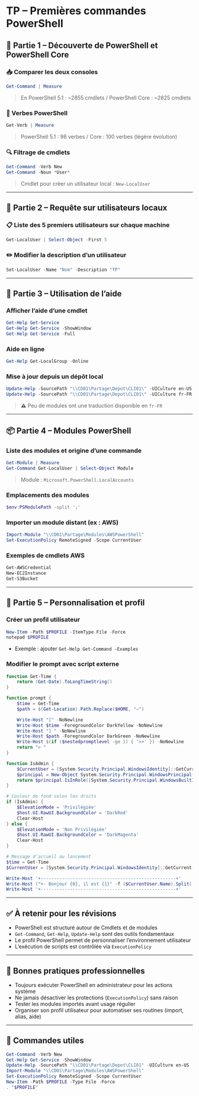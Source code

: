 # TP – Premières commandes PowerShell
## 🧱 Partie 1 – Découverte de PowerShell et PowerShell Core

### 📥 Comparer les deux consoles

```powershell
Get-Command | Measure
```

> En PowerShell 5.1 : ~2855 cmdlets / PowerShell Core : ~2825 cmdlets

### 📑 Verbes PowerShell

```powershell
Get-Verb | Measure
```

> PowerShell 5.1 : 98 verbes / Core : 100 verbes (légère évolution)

### 🔍 Filtrage de cmdlets

```powershell
Get-Command -Verb New
Get-Command -Noun *User*
```

> Cmdlet pour créer un utilisateur local : `New-LocalUser`

---

## 🧪 Partie 2 – Requête sur utilisateurs locaux

### 📋 Liste des 5 premiers utilisateurs sur chaque machine

```powershell
Get-LocalUser | Select-Object -First 5
```

### ✏️ Modifier la description d’un utilisateur

```powershell
Set-LocalUser -Name "Nom" -Description "TP"
```

---

## 📖 Partie 3 – Utilisation de l’aide

### Afficher l’aide d’une cmdlet

```powershell
Get-Help Get-Service
Get-Help Get-Service -ShowWindow
Get-Help Get-Service -Full
```

### Aide en ligne

```powershell
Get-Help Get-LocalGroup -Online
```

### Mise à jour depuis un dépôt local

```powershell
Update-Help -SourcePath "\\CD01\Partage\Depot\CLI01\" -UICulture en-US
Update-Help -SourcePath "\\CD01\Partage\Depot\CLI01\" -UICulture fr-FR
```

> ⚠️ Peu de modules ont une traduction disponible en `fr-FR`

---

## 📦 Partie 4 – Modules PowerShell

### Liste des modules et origine d’une commande

```powershell
Get-Module | Measure
Get-Command Get-LocalUser | Select-Object Module
```

> Module : `Microsoft.PowerShell.LocalAccounts`

### Emplacements des modules

```powershell
$env:PSModulePath -split ';'
```

### Importer un module distant (ex : AWS)

```powershell
Import-Module "\\CD01\Partage\Modules\AWSPowerShell"
Set-ExecutionPolicy RemoteSigned -Scope CurrentUser
```

### Exemples de cmdlets AWS

```powershell
Get-AWSCredential
New-EC2Instance
Get-S3Bucket
```

---

## 🎨 Partie 5 – Personnalisation et profil

### Créer un profil utilisateur

```powershell
New-Item -Path $PROFILE -ItemType File -Force
notepad $PROFILE
```

- Exemple : ajouter `Get-Help Get-Command -Examples`

### Modifier le prompt avec script externe

```powershell
function Get-Time {
    return (Get-Date).ToLongTimeString()
}

function prompt {
    $time = Get-Time
    $path = $(Get-Location).Path.Replace($HOME, "~")

    Write-Host "[" -NoNewline
    Write-Host $time -ForegroundColor DarkYellow -NoNewline
    Write-Host "] " -NoNewline
    Write-Host $path -ForegroundColor DarkGreen -NoNewline
    Write-Host $(if ($nestedpromptlevel -ge 1) { '>>' }) -NoNewline
    return "> "
}

function IsAdmin {
    $CurrentUser = [System.Security.Principal.WindowsIdentity]::GetCurrent()
    $principal = New-Object System.Security.Principal.WindowsPrincipal($CurrentUser)
    return $principal.IsInRole([System.Security.Principal.WindowsBuiltInRole]::Administrator)
}

# Couleur de fond selon les droits
if (IsAdmin) {
    $ElevationMode = 'Privilégiée'
    $host.UI.RawUI.BackgroundColor = 'DarkRed'
    Clear-Host
} else {
    $ElevationMode = 'Non Privilégiée'
    $host.UI.RawUI.BackgroundColor = 'DarkMagenta'
    Clear-Host
}

# Message d’accueil au lancement
$time = Get-Time
$CurrentUser = [System.Security.Principal.WindowsIdentity]::GetCurrent()

Write-Host '+---------------------------------------------------+'
Write-Host ("+- Bonjour {0}, il est {1}" -f ($CurrentUser.Name).Split('\')[1], $time)
Write-Host '+---------------------------------------------------+'
```

---

## ✅ À retenir pour les révisions

- PowerShell est structuré autour de Cmdlets et de modules
- `Get-Command`, `Get-Help`, `Update-Help` sont des outils fondamentaux
- Le profil PowerShell permet de personnaliser l’environnement utilisateur
- L’exécution de scripts est contrôlée via `ExecutionPolicy`

---

## 📌 Bonnes pratiques professionnelles

- Toujours exécuter PowerShell en administrateur pour les actions système
- Ne jamais désactiver les protections (`ExecutionPolicy`) sans raison
- Tester les modules importés avant usage régulier
- Organiser son profil utilisateur pour automatiser ses routines (import, alias, aide)

---

## 🔗 Commandes utiles

```powershell
Get-Command -Verb New
Get-Help Get-Service -ShowWindow
Update-Help -SourcePath "\\CD01\Partage\Depot\CLI01" -UICulture en-US
Import-Module "\\CD01\Partage\Modules\AWSPowerShell"
Set-ExecutionPolicy RemoteSigned -Scope CurrentUser
New-Item -Path $PROFILE -Type File -Force
. "$PROFILE"
```

